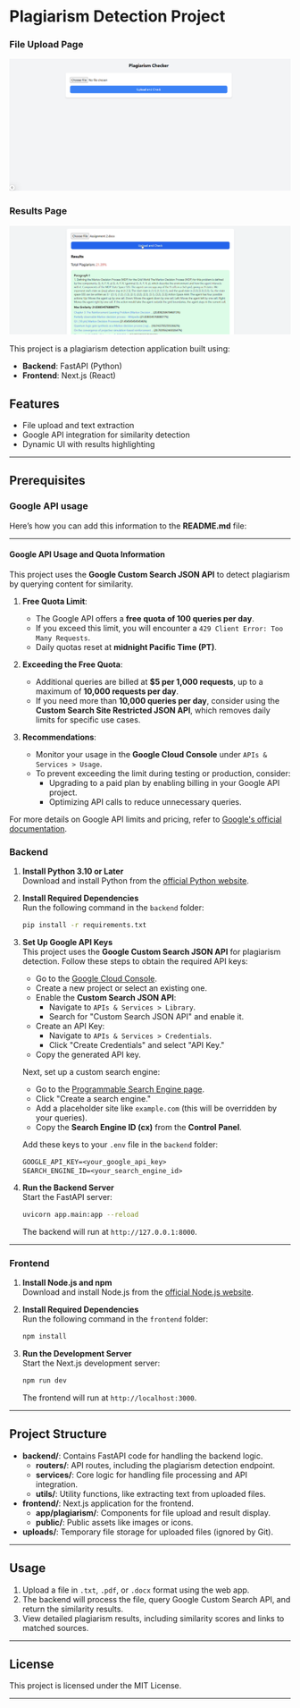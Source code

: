 # Plagiarism Detection Project

### File Upload Page
![File Upload Page](docs/upload-page.png)

### Results Page
![Results Page](docs/results-page.png)


This project is a plagiarism detection application built using:

- **Backend**: FastAPI (Python)
- **Frontend**: Next.js (React)

## Features

- File upload and text extraction
- Google API integration for similarity detection
- Dynamic UI with results highlighting

---

## Prerequisites

### Google API usage

Here’s how you can add this information to the **README.md** file:

---


#### **Google API Usage and Quota Information**

This project uses the **Google Custom Search JSON API** to detect plagiarism by querying content for similarity.

1. **Free Quota Limit**:
   - The Google API offers a **free quota of 100 queries per day**.
   - If you exceed this limit, you will encounter a `429 Client Error: Too Many Requests`.
   - Daily quotas reset at **midnight Pacific Time (PT)**.

2. **Exceeding the Free Quota**:
   - Additional queries are billed at **$5 per 1,000 requests**, up to a maximum of **10,000 requests per day**.
   - If you need more than **10,000 queries per day**, consider using the **Custom Search Site Restricted JSON API**, which removes daily limits for specific use cases.

3. **Recommendations**:
   - Monitor your usage in the **Google Cloud Console** under `APIs & Services > Usage`.
   - To prevent exceeding the limit during testing or production, consider:
     - Upgrading to a paid plan by enabling billing in your Google API project.
     - Optimizing API calls to reduce unnecessary queries.

For more details on Google API limits and pricing, refer to [Google's official documentation](https://developers.google.com/custom-search/v1/introduction).


### Backend

1. **Install Python 3.10 or Later**  
   Download and install Python from the [official Python website](https://www.python.org/downloads/).

2. **Install Required Dependencies**  
   Run the following command in the `backend` folder:
   ```bash
   pip install -r requirements.txt
   ```

3. **Set Up Google API Keys**  
   This project uses the **Google Custom Search JSON API** for plagiarism detection. Follow these steps to obtain the required API keys:

   - Go to the [Google Cloud Console](https://console.cloud.google.com/).
   - Create a new project or select an existing one.
   - Enable the **Custom Search JSON API**:
     - Navigate to `APIs & Services > Library`.
     - Search for "Custom Search JSON API" and enable it.
   - Create an API Key:
     - Navigate to `APIs & Services > Credentials`.
     - Click "Create Credentials" and select "API Key."
   - Copy the generated API key.

   Next, set up a custom search engine:
   - Go to the [Programmable Search Engine page](https://programmablesearchengine.google.com/).
   - Click "Create a search engine."
   - Add a placeholder site like `example.com` (this will be overridden by your queries).
   - Copy the **Search Engine ID (cx)** from the **Control Panel**.

   Add these keys to your `.env` file in the `backend` folder:
   ```
   GOOGLE_API_KEY=<your_google_api_key>
   SEARCH_ENGINE_ID=<your_search_engine_id>
   ```

4. **Run the Backend Server**  
   Start the FastAPI server:
   ```bash
   uvicorn app.main:app --reload
   ```

   The backend will run at `http://127.0.0.1:8000`.

---

### Frontend

1. **Install Node.js and npm**  
   Download and install Node.js from the [official Node.js website](https://nodejs.org/).

2. **Install Required Dependencies**  
   Run the following command in the `frontend` folder:
   ```bash
   npm install
   ```

3. **Run the Development Server**  
   Start the Next.js development server:
   ```bash
   npm run dev
   ```

   The frontend will run at `http://localhost:3000`.

---

## Project Structure

- **backend/**: Contains FastAPI code for handling the backend logic.
  - **routers/**: API routes, including the plagiarism detection endpoint.
  - **services/**: Core logic for handling file processing and API integration.
  - **utils/**: Utility functions, like extracting text from uploaded files.
- **frontend/**: Next.js application for the frontend.
  - **app/plagiarism/**: Components for file upload and result display.
  - **public/**: Public assets like images or icons.
- **uploads/**: Temporary file storage for uploaded files (ignored by Git).

---

## Usage

1. Upload a file in `.txt`, `.pdf`, or `.docx` format using the web app.
2. The backend will process the file, query Google Custom Search API, and return the similarity results.
3. View detailed plagiarism results, including similarity scores and links to matched sources.

---

## License

This project is licensed under the MIT License.

---
